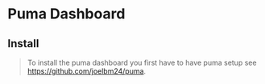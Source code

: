 Puma Dashboard
===============

Install
----------

> To install the puma dashboard you first have to have puma setup
see https://github.com/joelbm24/puma.
